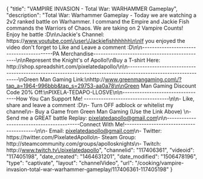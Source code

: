 {
    "title": "VAMPIRE INVASION - Total War: WARHAMMER Gameplay",
    "description": "Total War: Warhammer Gameplay - Today we are watching a 2v2 ranked battle on Warhammer.  I command the Empire and Jackie Fish commands the Warriors of Chaos.  We are taking on 2 Vampire Counts!  Enjoy he battle :D\n\nJackie's Channel: https:\/\/www.youtube.com\/user\/Jackiefishhhhhh\n\nIf you enjoyed the video don't forget to Like and Leave a comment :D\n\n-----------------------------------------PA Merchandise----------------------------------------------\n\nRepresent the Knight's of Apollo!\nBuy a T-shirt Here: http:\/\/shop.spreadshirt.com\/pixelatedapollo\/\n\n---------------------------------------------------------------------------------------------------------------\nGreen Man Gaming Link:\nhttp:\/\/www.greenmangaming.com\/?tap_a=1964-996bbb&tap_s=29753-aa0a78\n\nGreen Man Gaming Discount Code 20% Off:\nPIXELA-TEDAPO-LLOSVE\n\n----------------------------------How You Can Support Me! -----------------------------------\n\n- Like, share and leave a comment :D\n- Turn OFF adblock or whitelist my channel\n- Buy a Game from Green Man Gaming (Use the Link Above) \n- Send me a GREAT battle Replay: pixelatedapollo@gmail.com\n\n------------------------------------------Connect With Me!-----------------------------------------\n\n- Email: pixelatedapollo@gmail.com\n- Twitter: https:\/\/twitter.com\/PixelatedApollo\n- Steam Group:  http:\/\/steamcommunity.com\/groups\/apollosknights\n- Twitch: http:\/\/www.twitch.tv\/pixelatedapollo",
    "channelid": "117406361",
    "videoid": "117405198",
    "date_created": "1464631201",
    "date_modified": "1506478196",
    "type": "captivate",
    "layout": "channelVideo",
    "url": "\/cooking\/vampire-invasion-total-war-warhammer-gameplay\/117406361-117405198"
}